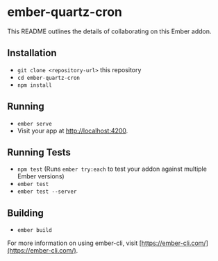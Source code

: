 # ember-quartz-cron

This README outlines the details of collaborating on this Ember addon.

## Installation

* `git clone <repository-url>` this repository
* `cd ember-quartz-cron`
* `npm install`

## Running

* `ember serve`
* Visit your app at [http://localhost:4200](http://localhost:4200).

## Running Tests

* `npm test` (Runs `ember try:each` to test your addon against multiple Ember versions)
* `ember test`
* `ember test --server`

## Building

* `ember build`

For more information on using ember-cli, visit [https://ember-cli.com/](https://ember-cli.com/).

